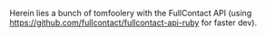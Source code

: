 Herein lies a bunch of tomfoolery with the FullContact API
(using https://github.com/fullcontact/fullcontact-api-ruby
for faster dev).
